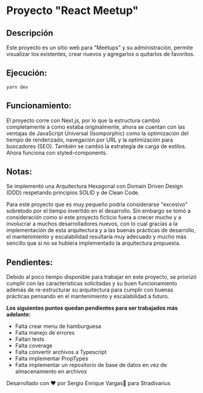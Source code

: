 # Proyecto "React Meetup"

## Descripción
Este proyecto es un sitio web para "Meetups" y su administración, permite visualizar los existentes, crear nuevos y agregarlos o quitarlos de favoritos.

## Ejecución:
`yarn dev`

## Funcionamiento:
El proyecto corre con Next.js, por lo que la estructura cambió completamente a como estaba originalmente, ahora se cuentan con las ventajas de JavaScript Universal (Isomporphic) como la optimización del tiempo de renderizado, navegación por URL y la optimización para buscadores (SEO). También se cambió la estrategia de carga de estilos. Ahora funciona con styled-components.

## Notas:
Se implementó una Arquitectura Hexagonal con Domain Driven Design (DDD) respetando principios SOLID y de Clean Code.

Para este proyecto que es muy pequeño podría considerarse "excesivo" sobretodo por el tiempo invertido en el desarrollo. Sin embargo se tomó a consideración como si este proyecto ficticio fuera a crecer mucho y a involucrar a muchos desarrolladores nuevos, con lo cual gracias a la implementación de esta arquitectura y a las buenas prácticas de desarrollo, el mantenimiento y escalabilidad resultaría muy adecuado y mucho más sencillo que si no se hubiera implementado la arquitectura propuesta.

## Pendientes:
Debido al poco tiempo disponible para trabajar en este proyecto, se priorizó cumplir con las características solicitadas y su buen funcionamiento además de re-estructurar su arquitectura para cumplir con buenas prácticas pensando en el mantenimiento y escalabilidad a futuro.

**Los siguientes puntos quedan pendientes para ser trabajados más adelante:**
- Falta crear menu de hamburguesa
- Falta manejo de errores
- Faltan tests
- Falta coverage
- Falta convertir archivos a Typescript
- Falta implementar PropTypes
- Falta implementar un repositorio de base de datos en vez de almacenamiento en archivos

Desarrollado con ❤️ por Sergio Enrique Vargas🦊 para Stradivarius